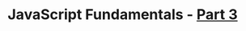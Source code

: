 # JavaScript Fundamentals - [Part 3](https://www.theodinproject.com/courses/foundations/lessons/fundamentals-part-3) 
